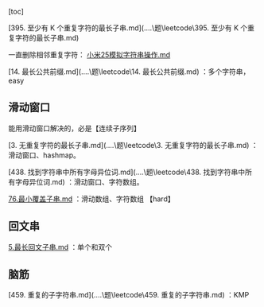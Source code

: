 [toc]

 [395. 至少有 K 个重复字符的最长子串.md](..\..\题\leetcode\395. 至少有 K 个重复字符的最长子串.md) 

一直删除相邻重复字符： [小米25模拟字符串操作.md](..\..\题\笔试\真题\小米25模拟字符串操作.md) 





 [14. 最长公共前缀.md](..\..\题\leetcode\14. 最长公共前缀.md) ：多个字符串，easy



## 滑动窗口

能用滑动窗口解决的，必是【连续子序列】

 [3. 无重复字符的最长子串.md](..\..\题\leetcode\3. 无重复字符的最长子串.md) ：滑动窗口、hashmap。

 [438. 找到字符串中所有字母异位词.md](..\..\题\leetcode\438. 找到字符串中所有字母异位词.md) ：滑动窗口、字符数组。

 [76.最小覆盖子串.md](..\..\题\leetcode\76.最小覆盖子串.md) ：滑动数组、字符数组 【hard】

## 回文串

 [5.最长回文子串.md](..\..\题\leetcode\5.最长回文子串.md) ：单个和双个 

## 脑筋

[459. 重复的子字符串.md](..\..\题\leetcode\459. 重复的子字符串.md) ：KMP
